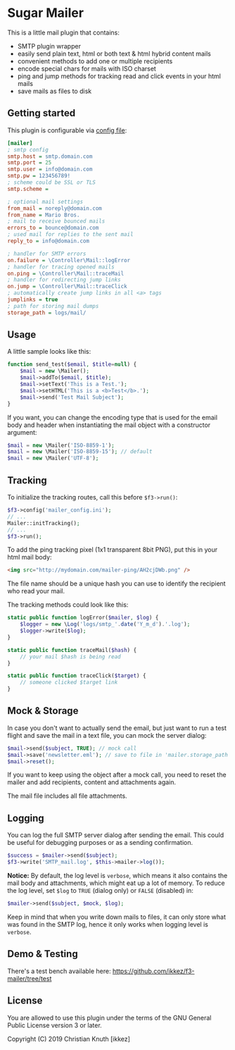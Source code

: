 # Sugar Mailer

This is a little mail plugin that contains:

  - SMTP plugin wrapper
  - easily send plain text, html or both text & html hybrid content mails
  - convenient methods to add one or multiple recipients 
  - encode special chars for mails with ISO charset
  - ping and jump methods for tracking read and click events in your html mails
  - save mails as files to disk


## Getting started

This plugin is configurable via [config file](https://github.com/ikkez/f3-mailer/blob/master/mailer_config.sample.ini):

```ini
[mailer]
; smtp config
smtp.host = smtp.domain.com
smtp.port = 25
smtp.user = info@domain.com
smtp.pw = 123456789!
; scheme could be SSL or TLS
smtp.scheme =

; optional mail settings
from_mail = noreply@domain.com
from_name = Mario Bros.
; mail to receive bounced mails
errors_to = bounce@domain.com
; used mail for replies to the sent mail
reply_to = info@domain.com

; handler for SMTP errors
on.failure = \Controller\Mail::logError
; handler for tracing opened mails
on.ping = \Controller\Mail::traceMail
; handler for redirecting jump links
on.jump = \Controller\Mail::traceClick
; automatically create jump links in all <a> tags
jumplinks = true
; path for storing mail dumps
storage_path = logs/mail/
```


## Usage

A little sample looks like this:

```php
function send_test($email, $title=null) {
	$mail = new \Mailer();
	$mail->addTo($email, $title);
	$mail->setText('This is a Test.');
	$mail->setHTML('This is a <b>Test</b>.');
	$mail->send('Test Mail Subject');
}
```

If you want, you can change the encoding type that is used for the email body and header when instantiating the mail object with a constructor argument:

```php
$mail = new \Mailer('ISO-8859-1');
$mail = new \Mailer('ISO-8859-15'); // default
$mail = new \Mailer('UTF-8'); 
```

## Tracking 

To initialize the tracking routes, call this before `$f3->run()`:

```php
$f3->config('mailer_config.ini');
// ...
Mailer::initTracking();
// ...
$f3->run();
```

To add the ping tracking pixel (1x1 transparent 8bit PNG), put this in your html mail body:

```html
<img src="http://mydomain.com/mailer-ping/AH2cjDWb.png" />
```

The file name should be a unique hash you can use to identify the recipient who read your mail.

The tracking methods could look like this:

```php
static public function logError($mailer, $log) {
	$logger = new \Log('logs/smtp_'.date('Y_m_d').'.log');
	$logger->write($log);
}

static public function traceMail($hash) {
	// your mail $hash is being read
}

static public function traceClick($target) {
	// someone clicked $target link
}
```

## Mock & Storage

In case you don't want to actually send the email, but just want to run a test flight and save the mail in a text file, you can mock the server dialog:

```php
$mail->send($subject, TRUE); // mock call 
$mail->save('newsletter.eml'); // save to file in 'mailer.storage_path' directory
$mail->reset();
```

If you want to keep using the object after a mock call, you need to reset the mailer and add recipients, content and attachments again.

The mail file includes all file attachments.

## Logging

You can log the full SMTP server dialog after sending the email. This could be useful for debugging purposes or as a sending confirmation. 

```php
$success = $mailer->send($subject);
$f3->write('SMTP_mail.log', $this->mailer->log());
```

**Notice:** By default, the log level is `verbose`, which means it also contains the mail body and attachments, which might eat up a lot of memory.
To reduce the log level, set `$log` to `TRUE` (dialog only) or `FALSE` (disabled) in:

```php
$mailer->send($subject, $mock, $log);
```

Keep in mind that when you write down mails to files, it can only store what was found in the SMTP log, hence it only works when logging level is `verbose`.

## Demo & Testing

There's a test bench available here: https://github.com/ikkez/f3-mailer/tree/test



## License

You are allowed to use this plugin under the terms of the GNU General Public License version 3 or later.

Copyright (C) 2019 Christian Knuth [ikkez]
